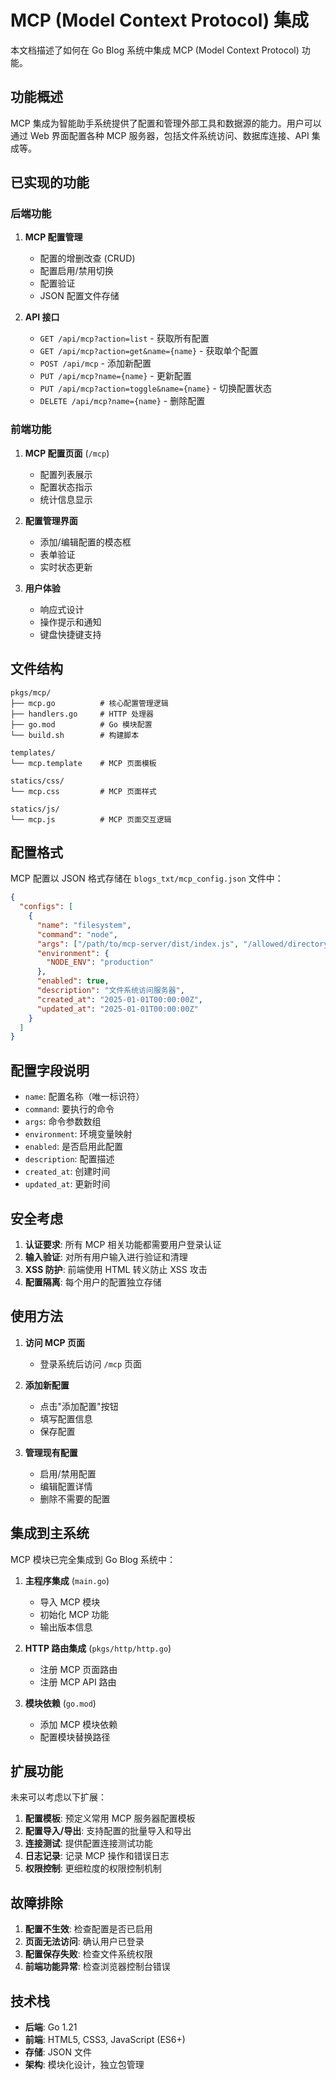 # MCP (Model Context Protocol) 集成

本文档描述了如何在 Go Blog 系统中集成 MCP (Model Context Protocol) 功能。

## 功能概述

MCP 集成为智能助手系统提供了配置和管理外部工具和数据源的能力。用户可以通过 Web 界面配置各种 MCP 服务器，包括文件系统访问、数据库连接、API 集成等。

## 已实现的功能

### 后端功能

1. **MCP 配置管理**
   - 配置的增删改查 (CRUD)
   - 配置启用/禁用切换
   - 配置验证
   - JSON 配置文件存储

2. **API 接口**
   - `GET /api/mcp?action=list` - 获取所有配置
   - `GET /api/mcp?action=get&name={name}` - 获取单个配置
   - `POST /api/mcp` - 添加新配置
   - `PUT /api/mcp?name={name}` - 更新配置
   - `PUT /api/mcp?action=toggle&name={name}` - 切换配置状态
   - `DELETE /api/mcp?name={name}` - 删除配置

### 前端功能

1. **MCP 配置页面** (`/mcp`)
   - 配置列表展示
   - 配置状态指示
   - 统计信息显示

2. **配置管理界面**
   - 添加/编辑配置的模态框
   - 表单验证
   - 实时状态更新

3. **用户体验**
   - 响应式设计
   - 操作提示和通知
   - 键盘快捷键支持

## 文件结构

```
pkgs/mcp/
├── mcp.go          # 核心配置管理逻辑
├── handlers.go     # HTTP 处理器
├── go.mod          # Go 模块配置
└── build.sh        # 构建脚本

templates/
└── mcp.template    # MCP 页面模板

statics/css/
└── mcp.css         # MCP 页面样式

statics/js/
└── mcp.js          # MCP 页面交互逻辑
```

## 配置格式

MCP 配置以 JSON 格式存储在 `blogs_txt/mcp_config.json` 文件中：

```json
{
  "configs": [
    {
      "name": "filesystem",
      "command": "node",
      "args": ["/path/to/mcp-server/dist/index.js", "/allowed/directory"],
      "environment": {
        "NODE_ENV": "production"
      },
      "enabled": true,
      "description": "文件系统访问服务器",
      "created_at": "2025-01-01T00:00:00Z",
      "updated_at": "2025-01-01T00:00:00Z"
    }
  ]
}
```

## 配置字段说明

- `name`: 配置名称（唯一标识符）
- `command`: 要执行的命令
- `args`: 命令参数数组
- `environment`: 环境变量映射
- `enabled`: 是否启用此配置
- `description`: 配置描述
- `created_at`: 创建时间
- `updated_at`: 更新时间

## 安全考虑

1. **认证要求**: 所有 MCP 相关功能都需要用户登录认证
2. **输入验证**: 对所有用户输入进行验证和清理
3. **XSS 防护**: 前端使用 HTML 转义防止 XSS 攻击
4. **配置隔离**: 每个用户的配置独立存储

## 使用方法

1. **访问 MCP 页面**
   - 登录系统后访问 `/mcp` 页面

2. **添加新配置**
   - 点击"添加配置"按钮
   - 填写配置信息
   - 保存配置

3. **管理现有配置**
   - 启用/禁用配置
   - 编辑配置详情
   - 删除不需要的配置

## 集成到主系统

MCP 模块已完全集成到 Go Blog 系统中：

1. **主程序集成** (`main.go`)
   - 导入 MCP 模块
   - 初始化 MCP 功能
   - 输出版本信息

2. **HTTP 路由集成** (`pkgs/http/http.go`)
   - 注册 MCP 页面路由
   - 注册 MCP API 路由

3. **模块依赖** (`go.mod`)
   - 添加 MCP 模块依赖
   - 配置模块替换路径

## 扩展功能

未来可以考虑以下扩展：

1. **配置模板**: 预定义常用 MCP 服务器配置模板
2. **配置导入/导出**: 支持配置的批量导入和导出
3. **连接测试**: 提供配置连接测试功能
4. **日志记录**: 记录 MCP 操作和错误日志
5. **权限控制**: 更细粒度的权限控制机制

## 故障排除

1. **配置不生效**: 检查配置是否已启用
2. **页面无法访问**: 确认用户已登录
3. **配置保存失败**: 检查文件系统权限
4. **前端功能异常**: 检查浏览器控制台错误

## 技术栈

- **后端**: Go 1.21
- **前端**: HTML5, CSS3, JavaScript (ES6+)
- **存储**: JSON 文件
- **架构**: 模块化设计，独立包管理